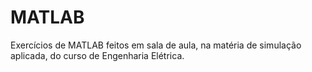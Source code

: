 # MATLAB
Exercícios de MATLAB feitos em sala de aula, na matéria de simulação aplicada, do curso de Engenharia Elétrica.
